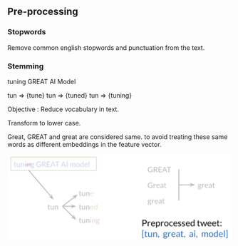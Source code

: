 ## Pre-processing

### Stopwords

Remove common english stopwords and punctuation from the text.


### Stemming

tuning GREAT AI Model

tun => {tune}
tun => {tuned}
tun => {tuning}

Objective : Reduce vocabulary in text.

Transform to lower case.

Great, GREAT and great are considered same. to avoid treating these same words as different embeddings in the feature vector.

![](./preProcessingOverview.png)